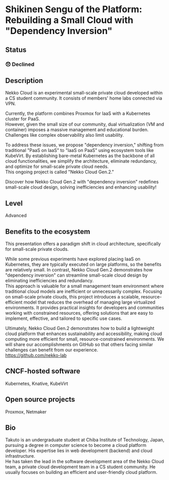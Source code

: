 # Shikinen Sengu of the Platform: Rebuilding a Small Cloud with "Dependency Inversion"

## Status

### 😞 Declined

## Description

Nekko Cloud is an experimental small-scale private cloud developed within a CS student community. It consists of members' home labs connected via VPN.

Currently, the platform combines Proxmox for IaaS with a Kubernetes cluster for PaaS.  
However, given the small size of our community, dual virtualization (VM and container) imposes a massive management and educational burden. Challenges like complex observability also limit usability.

To address these issues, we propose "dependency inversion," shifting from traditional "PaaS on IaaS" to "IaaS on PaaS" using ecosystem tools like KubeVirt. By establishing bare-metal Kubernetes as the backbone of all cloud functionalities, we simplify the architecture, eliminate redundancy, and optimize for small-scale private cloud needs.  
This ongoing project is called "Nekko Cloud Gen.2."

Discover how Nekko Cloud Gen.2 with "dependency inversion" redefines small-scale cloud design, solving inefficiencies and enhancing usability!

## Level

Advanced

## Benefits to the ecosystem

This presentation offers a paradigm shift in cloud architecture, specifically for small-scale private clouds.  

While some previous experiments have explored placing IaaS on Kubernetes, they are typically executed on large platforms, so the benefits are relatively small. In contrast, Nekko Cloud Gen.2 demonstrates how "dependency inversion" can streamline small-scale cloud design by eliminating inefficiencies and redundancy.  
This approach is valuable for a small management team environment where traditional cloud models are inefficient or unnecessarily complex. Focusing on small-scale private clouds, this project introduces a scalable, resource-efficient model that reduces the overhead of managing large virtualized environments. It provides practical insights for developers and communities working with constrained resources, offering solutions that are easy to implement, effective, and tailored to specific use cases.

Ultimately, Nekko Cloud Gen.2 demonstrates how to build a lightweight cloud platform that enhances sustainability and accessibility, making cloud computing more efficient for small, resource-constrained environments. We will share our accomplishments on GitHub so that others facing similar challenges can benefit from our experience.  
<https://github.com/nekko-lab>

## CNCF-hosted software

Kubernetes, Knative, KubeVirt

## Open source projects

Proxmox, Netmaker

## Bio

Takuto is an undergraduate student at Chiba Institute of Technology, Japan, pursuing a degree in computer science to become a cloud platform developer. His expertise lies in web development (backend) and cloud infrastructure.  
He has taken the lead in the software development area of the Nekko Cloud team, a private cloud development team in a CS student community. He usually focuses on building an efficient and user-friendly cloud platform.
